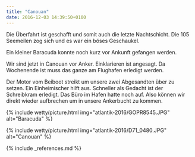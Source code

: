 ```yaml
---
title: "Canouan"
date: 2016-12-03 14:39:50+0100
---
```

Die Überfahrt ist geschafft und somit auch die letzte Nachtschicht. Die 105 Seemeilen zog sich und es war ein böses Geschaukel. 

Ein kleiner Baracuda konnte noch kurz vor Ankunft gefangen werden. 

Wir sind jetzt in Canouan vor Anker. Einklarieren ist angesagt. Da Wochenende ist muss das ganze am Flughafen erledigt werden. 

Der Motor vom Beiboot streikt um unsere zwei Abgesandten über zu setzen. Ein Einheimischer hilft aus. Schneller als Gedacht ist der Schreibkram erledigt. Das Büro im Hafen hatte noch auf. Also können wir direkt wieder aufbrechen um in unsere Ankerbucht zu kommen.

{% include wetty/picture.html img="atlantik-2016/GOPR8545.JPG" alt="Baracuda" %}

{% include wetty/picture.html img="atlantik-2016/D71_0480.JPG" alt="Canouan" %}



{% include _references.md %}

